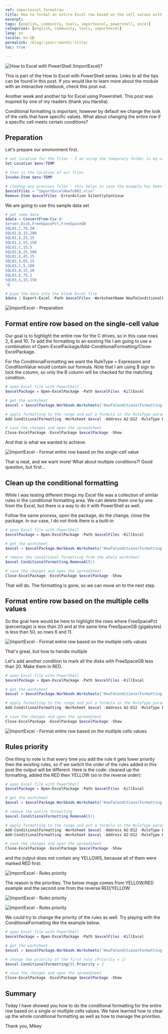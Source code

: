```yaml
---
ref: importexcel_formatrow
title: How to format an entire Excel row based on the cell values with PowerShell?
excerpt: 
tags: [english, community, tools, importexcel, powershell, excel]
categories: [english, community, tools, importexcel]
lang: en
locale: en-GB
permalink: /blog/:year/:month/:title/
toc: true

---
```

![How to Excel with PowerShell (ImportExcel)?](/assets/images/importexcel_howto.png)

This is part of the How to Excel with PowerShell series. Links to all the tips can be found in this post.
If you would like to learn more about the module with an interactive notebook, check this post out.

Another week and another tip for Excel using Powershell. This post was inspired by one of my readers (thank you Harsha).

Conditional formatting is important, however by default we change the look of the cells that have specific values. What about changing the entire row if a specific cell meets certain conditions?

## Preparation

Let's prepare our environment first.

```powershell
# set location for the files - I am using the temporary folder in my user profile
Set-Location $env:TEMP

# that is the location of our files
Invoke-Item $env:TEMP

# cleanup any previous files - this helps in case the example has been already ran
$excelFiles = "ImportExcelHowTo002.xlsx"
Remove-Item $excelFiles -ErrorAction SilentlyContinue
```

We are going to use this sample data set

```powershell
# get some data
$data = ConvertFrom-Csv @'
Server,Disk,FreeSpacePct,FreeSpaceGB
SQL01,C,70,50
SQL01,D,15,200
SQL01,E,25,15
SQL01,S,55,150
SQL02,C,15,5
SQL02,D,25,300
SQL02,E,45,15
SQL02,S,65,15
SQL03,C,5,100
SQL03,D,15,10
SQL03,E,75,1
SQL03,S,15,150
'@

# pipe the data into the blank Excel file
$data | Export-Excel -Path $excelFiles -WorksheetName HowToConditionalFormatting -KillExcel -Show
```

![ImportExcel - Preparation](/assets/images/importexcel_howto_0201_entirerow_prep.png)

## Format entire row based on the single-cell value

Our goal is to highlight the entire row for the C drives, so in this case rows 2, 6 and 10. To add the formatting to an existing file I am going to use a combination of Open-ExcelPackage/Add-ConditionalFormatting/Close-ExcelPackage.

For the ConditionalFormatting we want the RuleType = Expression and ConditionValue would contain our formula. Note that I am using $ sign to lock the column, so only the B column will be checked for the matching condition.

```powershell
# open Excel file with PowerShell
$excelPackage = Open-ExcelPackage -Path $excelFiles -KillExcel

# get the worksheet
$excel = $excelPackage.Workbook.Worksheets['HowToConditionalFormatting']

# apply formatting to the range and put a formula in the RuleType parameter
Add-ConditionalFormatting -Worksheet $excel -Address A2:D12 -RuleType Expression -ConditionValue '=$B2="C"' -BackgroundColor Cyan

# save the changes and open the spreadsheet
Close-ExcelPackage -ExcelPackage $excelPackage -Show
```

And that is what we wanted to achieve:

![ImportExcel - Format entire row based on the single-cell value](/assets/images/importexcel_howto_0202_entirerow_single.png)

That is neat, and we want more! What about multiple conditions?! Good question, but first…

## Clean up the conditional formatting

While I was testing different things my Excel file was a collection of similar rules in the conditional formatting area. We can delete them one by one from the Excel, but there is a way to do it with PowerShell as well.

Follow the same process, open the package, do the change, close the package. In our case, I do not think there is a built-in

```powershell
# open Excel file with PowerShell
$excelPackage = Open-ExcelPackage -Path $excelFiles -KillExcel

# get the worksheet
$excel = $excelPackage.Workbook.Worksheets['HowToConditionalFormatting']

# remove the conditional formatting from the whole worksheet
$excel.ConditionalFormatting.RemoveAll()

# save the changes and open the spreadsheet
Close-ExcelPackage -ExcelPackage $excelPackage -Show
```

That will do. The formatting is gone, so we can move on to the next step.

## Format entire row based on the multiple cells values

So the goal here would be here to highlight the rows where FreeSpacePct (percentage) is less than 20 and at the same time FreeSpaceGB (gigabytes) is less than 50, so rows 6 and 11.

![ImportExcel - Format entire row based on the multiple cells values](/assets/images/importexcel_howto_0203_entirerow_multiple.png)

That's great, but how to handle multiple

Let's add another condition to mark all the disks with FreeSpaceGB less than 20. Make them in RED.

```powershell
# open Excel file with PowerShell
$excelPackage = Open-ExcelPackage -Path $excelFiles -KillExcel

# get the worksheet
$excel = $excelPackage.Workbook.Worksheets['HowToConditionalFormatting']

# apply formatting to the range and put a formula in the RuleType parameter
Add-ConditionalFormatting -Worksheet $excel -Address A2:D12 -RuleType Expression -ConditionValue '=$D2<=20' -BackgroundColor Red

# save the changes and open the spreadsheet
Close-ExcelPackage -ExcelPackage $excelPackage -Show
```

![ImportExcel - Format entire row based on the multiple cells values](/assets/images/importexcel_howto_0204_entirerow_multiple2.png)

## Rules priority

One thing to note is that every time you add the rule it gets lower priority then the existing rules, so if we switch the order of the rules added in this post the output will be different. Here is the code: cleaned up the formatting, added the RED then YELLOW (so in the reverse order):

```powershell
# open Excel file with PowerShell
$excelPackage = Open-ExcelPackage -Path $excelFiles -KillExcel

# get the worksheet
$excel = $excelPackage.Workbook.Worksheets['HowToConditionalFormatting']

# remove the entire formatting
$excel.ConditionalFormatting.RemoveAll()

# apply formatting to the range and put a formula in the RuleType parameter
Add-ConditionalFormatting -Worksheet $excel -Address A2:D12 -RuleType Expression -ConditionValue '=$D2<=20' -BackgroundColor Red
Add-ConditionalFormatting -Worksheet $excel -Address A2:D12 -RuleType Expression -ConditionValue '=AND($C2<=20,$D2<=50)' -BackgroundColor Yellow

# save the changes and open the spreadsheet
Close-ExcelPackage -ExcelPackage $excelPackage -Show
```

and the output does not contain any YELLOWS, because all of them were marked RED first:

![ImportExcel - Rules priority](/assets/images/importexcel_howto_0205_entirerow_rules.png)

The reason is the priorities. The below image comes from YELLOW/RED example and the second one from the reverse RED/YELLOW:

![ImportExcel - Rules priority](/assets/images/importexcel_howto_0206_entirerow_rules2.png)

![ImportExcel - Rules priority](/assets/images/importexcel_howto_0207_entirerow_rules3.png)

We could try to change the priority of the rules as well. Try playing with the ConditionalFormatting like the example below.

```powershell
# open Excel file with PowerShell
$excelPackage = Open-ExcelPackage -Path $excelFiles -KillExcel

# get the worksheet
$excel = $excelPackage.Workbook.Worksheets['HowToConditionalFormatting']

# change the priority of the first rule (Priority = 1)
$excel.ConditionalFormatting[0].Priority = 2

# save the changes and open the spreadsheet
Close-ExcelPackage -ExcelPackage $excelPackage -Show
```

## Summary

Today I have showed you how to do the conditional formatting for the entire row based on a single or multiple cells values. We have learned how to clear up the whole conditional formatting as well as how to manage the priorities.

Thank you,
Mikey